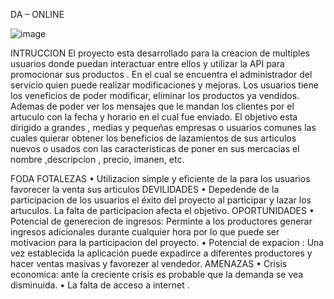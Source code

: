 DA – ONLINE

![image](https://github.com/LeonelMauro/Marketplace/assets/134123021/9c808bef-4850-40ce-9f19-c014fb1a6e2f)

 
INTRUCCION
El proyecto esta desarrollado para la creacion de multiples usuarios donde puedan interactuar entre ellos y  utilizar la API para promocionar sus productos . En el cual se encuentra el administrador del servicio quien puede realizar modificaciones y mejoras. 
	Los usuarios tiene los veneficios de poder modificar, eliminar los productos ya vendidos. Ademas de poder ver los mensajes que le mandan los clientes por el artuculo con la fecha y horario en el cual fue enviado.
	El objetivo esta dirigido a grandes , medias y pequeñas empresas o usuarios comunes las cuales quierar obtener los beneficios de lazamientos de sus articulos nuevos o usados con las caracteristicas de poner en sus mercacias el nombre ,descripcion , precio, imanen, etc.

FODA
FOTALEZAS
•	Utilizacion simple y eficiente de la para los usuarios favorecer la venta sus articulos
DEVILIDADES
•	Depedende de la participacion de los usuarios el éxito del proyecto al participar y lazar los artuculos. La falta de participacion afecta el objetivo.
OPORTUNIDADES
•	Potencial de generecion de ingresos: Perminte a los productores generar ingresos adicionales durante cualquier hora por lo que puede ser motivacion  para la participacion del proyecto.
•	Potencial de expacion : Una vez establecida la aplicación puede expadirce a diferentes productores y hacer ventas masivas y favorezer al vendedor.
AMENAZAS
•	Crisis economica: ante la creciente crisis  es probable que la demanda se vea disminuida.
•	La falta de acceso a internet .




